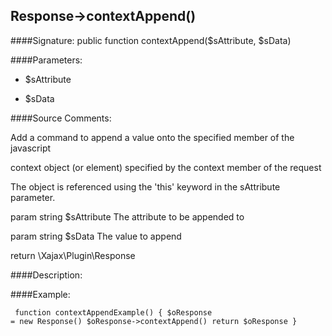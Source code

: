 ## Response->contextAppend()

####Signature: public function contextAppend($sAttribute, $sData)

####Parameters:

* $sAttribute

* $sData




####Source Comments:

Add a command to append a value onto the specified member of the javascript

context object (or element) specified by the context member of the request



The object is referenced using the 'this' keyword in the sAttribute parameter.



param string		$sAttribute			The attribute to be appended to

param string		$sData				The value to append



return \Xajax\Plugin\Response



####Description:


####Example:
<code><pre>
function contextAppendExample()
{
    $oResponse = new Response()
    $oResponse->contextAppend()
    return $oResponse
}
</pre></code>